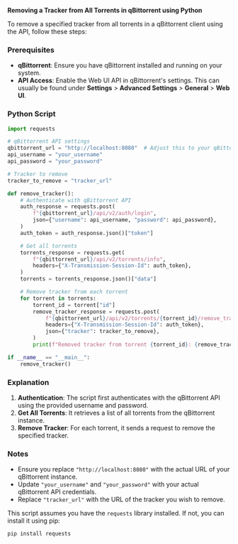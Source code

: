 **Removing a Tracker from All Torrents in qBittorrent using Python**

To remove a specified tracker from all torrents in a qBittorrent client using the API, follow these steps:

### Prerequisites

- **qBittorrent**: Ensure you have qBittorrent installed and running on your system.
- **API Access**: Enable the Web UI API in qBittorrent's settings. This can usually be found under **Settings** > **Advanced Settings** > **General** > **Web UI**.

### Python Script

```python
import requests

# qBittorrent API settings
qbittorrent_url = "http://localhost:8080"  # Adjust this to your qBittorrent instance
api_username = "your_username"
api_password = "your_password"

# Tracker to remove
tracker_to_remove = "tracker_url"

def remove_tracker():
    # Authenticate with qBittorrent API
    auth_response = requests.post(
        f"{qbittorrent_url}/api/v2/auth/login",
        json={"username": api_username, "password": api_password},
    )
    auth_token = auth_response.json()["token"]

    # Get all torrents
    torrents_response = requests.get(
        f"{qbittorrent_url}/api/v2/torrents/info",
        headers={"X-Transmission-Session-Id": auth_token},
    )
    torrents = torrents_response.json()["data"]

    # Remove tracker from each torrent
    for torrent in torrents:
        torrent_id = torrent["id"]
        remove_tracker_response = requests.post(
            f"{qbittorrent_url}/api/v2/torrents/{torrent_id}/remove_tracker",
            headers={"X-Transmission-Session-Id": auth_token},
            json={"tracker": tracker_to_remove},
        )
        print(f"Removed tracker from torrent {torrent_id}: {remove_tracker_response.text}")

if __name__ == "__main__":
    remove_tracker()
```

### Explanation

1. **Authentication**: The script first authenticates with the qBittorrent API using the provided username and password.
2. **Get All Torrents**: It retrieves a list of all torrents from the qBittorrent instance.
3. **Remove Tracker**: For each torrent, it sends a request to remove the specified tracker.

### Notes

- Ensure you replace `"http://localhost:8080"` with the actual URL of your qBittorrent instance.
- Update `"your_username"` and `"your_password"` with your actual qBittorrent API credentials.
- Replace `"tracker_url"` with the URL of the tracker you wish to remove.

This script assumes you have the `requests` library installed. If not, you can install it using pip:

```bash
pip install requests
```